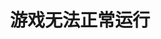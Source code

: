---
title: 游戏无法正常运行
index: false
icon: question
pageInfo: false
editLink: false
comment: false
prev: false
next: false
---